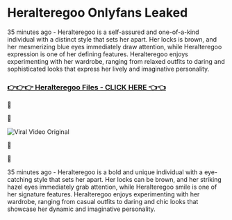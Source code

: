 # Heralteregoo Onlyfans Leaked

<p>35 minutes ago - Heralteregoo is a self-assured and one-of-a-kind individual with a distinct style that sets her apart. Her locks is brown, and her mesmerizing blue eyes immediately draw attention, while Heralteregoo expression is one of her defining features. Heralteregoo enjoys experimenting with her wardrobe, ranging from relaxed outfits to daring and sophisticated looks that express her lively and imaginative personality.</p><p>
<h3><a href="https://fansleaks.com-getfree.pro/heralteregoo" rel="nofollow">👉👉👉 Heralteregoo Files - CLICK HERE 👈👈</a></h3>
<p>🔻</p>
<p>🔻</p> <p>
<a href="https://fansleaks.com-getfree.pro/heralteregoo" rel="nofollow"><img src="https://i.imgur.com/0ZbtXZ5.gif" alt="Viral Video Original" style="max-width: 100%; display: inline-block;" data-target="animated-image.originalImage"></a>
<p>🔻</p>
<p>🔻</p> <p>35 minutes ago - Heralteregoo is a bold and unique individual with a eye-catching style that sets her apart. Her locks can be brown, and her striking hazel eyes immediately grab attention, while Heralteregoo smile is one of her signature features. Heralteregoo enjoys experimenting with her wardrobe, ranging from casual outfits to daring and chic looks that showcase her dynamic and imaginative personality.</p>